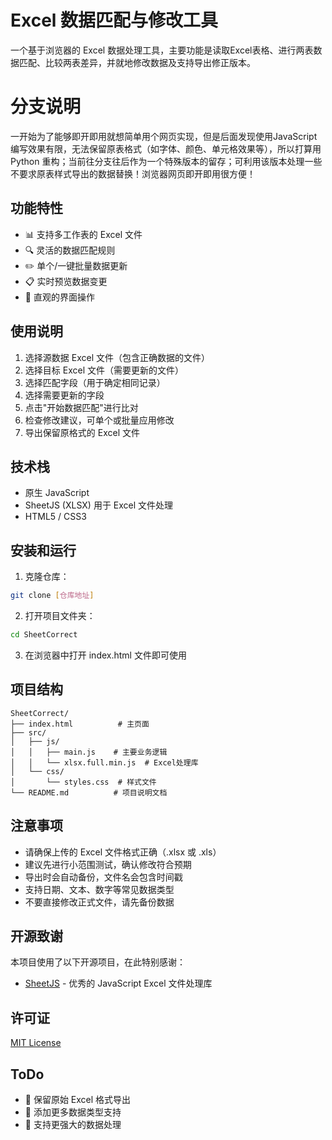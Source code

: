 # Excel 数据匹配与修改工具

一个基于浏览器的 Excel 数据处理工具，主要功能是读取Excel表格、进行两表数据匹配、比较两表差异，并就地修改数据及支持导出修正版本。   

# 分支说明   
一开始为了能够即开即用就想简单用个网页实现，但是后面发现使用JavaScript编写效果有限，无法保留原表格式（如字体、颜色、单元格效果等），所以打算用 Python 重构；当前往分支往后作为一个特殊版本的留存；可利用该版本处理一些不要求原表样式导出的数据替换！浏览器网页即开即用很方便！

## 功能特性

- 📊 支持多工作表的 Excel 文件
- 🔍 灵活的数据匹配规则
- ✏️ 单个/一键批量数据更新
- 📋 实时预览数据变更
- 🎨 直观的界面操作


## 使用说明

1. 选择源数据 Excel 文件（包含正确数据的文件）
2. 选择目标 Excel 文件（需要更新的文件）
3. 选择匹配字段（用于确定相同记录）
4. 选择需要更新的字段
5. 点击"开始数据匹配"进行比对
6. 检查修改建议，可单个或批量应用修改
7. 导出保留原格式的 Excel 文件


## 技术栈

- 原生 JavaScript
- SheetJS (XLSX) 用于 Excel 文件处理
- HTML5 / CSS3


## 安装和运行

1. 克隆仓库：
```bash
git clone [仓库地址]
```

2. 打开项目文件夹：
```bash
cd SheetCorrect
```

3. 在浏览器中打开 index.html 文件即可使用


## 项目结构

```
SheetCorrect/
├── index.html          # 主页面
├── src/
│   ├── js/
│   │   ├── main.js    # 主要业务逻辑
│   │   └── xlsx.full.min.js  # Excel处理库
│   └── css/
│       └── styles.css  # 样式文件
└── README.md          # 项目说明文档
```

## 注意事项

- 请确保上传的 Excel 文件格式正确（.xlsx 或 .xls）
- 建议先进行小范围测试，确认修改符合预期
- 导出时会自动备份，文件名会包含时间戳
- 支持日期、文本、数字等常见数据类型
- 不要直接修改正式文件，请先备份数据


## 开源致谢

本项目使用了以下开源项目，在此特别感谢：

- [SheetJS](https://github.com/SheetJS/sheetjs) - 优秀的 JavaScript Excel 文件处理库


## 许可证

[MIT License](LICENSE)


## ToDo

- 💾 保留原始 Excel 格式导出
- 📝 添加更多数据类型支持
- 🐞 支持更强大的数据处理
